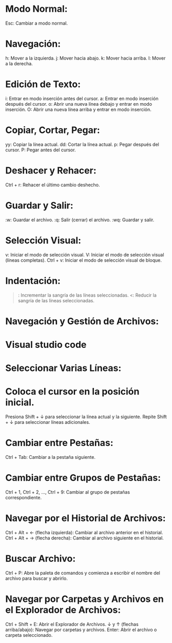 # Modo Normal:

Esc: Cambiar a modo normal.

# Navegación:

h: Mover a la izquierda.
j: Mover hacia abajo.
k: Mover hacia arriba.
l: Mover a la derecha.

# Edición de Texto:

i: Entrar en modo inserción antes del cursor.
a: Entrar en modo inserción después del cursor.
o: Abrir una nueva línea debajo y entrar en modo inserción.
O: Abrir una nueva línea arriba y entrar en modo inserción.

# Copiar, Cortar, Pegar:

yy: Copiar la línea actual.
dd: Cortar la línea actual.
p: Pegar después del cursor.
P: Pegar antes del cursor.

# Deshacer y Rehacer:

Ctrl + r: Rehacer el último cambio deshecho.

# Guardar y Salir:

:w: Guardar el archivo.
:q: Salir (cerrar) el archivo.
:wq: Guardar y salir.

# Selección Visual:


v: Iniciar el modo de selección visual.
V: Iniciar el modo de selección visual (líneas completas).
Ctrl + v: Iniciar el modo de selección visual de bloque.

# Indentación:

>: Incrementar la sangría de las líneas seleccionadas.
<: Reducir la sangría de las líneas seleccionadas.

# Navegación y Gestión de Archivos:

# Visual studio code
# Seleccionar Varias Líneas:

# Coloca el cursor en la posición inicial.
Presiona Shift + ↓ para seleccionar la línea actual y la siguiente.
Repite Shift + ↓ para seleccionar líneas adicionales.

# Cambiar entre Pestañas:

Ctrl + Tab: Cambiar a la pestaña siguiente.

# Cambiar entre Grupos de Pestañas:

Ctrl + 1, Ctrl + 2, ..., Ctrl + 9: Cambiar al grupo de pestañas correspondiente.

# Navegar por el Historial de Archivos:

Ctrl + Alt + ← (flecha izquierda): Cambiar al archivo anterior en el historial.
Ctrl + Alt + → (flecha derecha): Cambiar al archivo siguiente en el historial.

# Buscar Archivo:

Ctrl + P: Abre la paleta de comandos y comienza a escribir el nombre del archivo para buscar y abrirlo.
# Navegar por Carpetas y Archivos en el Explorador de Archivos:

Ctrl + Shift + E: Abrir el Explorador de Archivos.
↓ y ↑ (flechas arriba/abajo): Navegar por carpetas y archivos.
Enter: Abrir el archivo o carpeta seleccionado.
